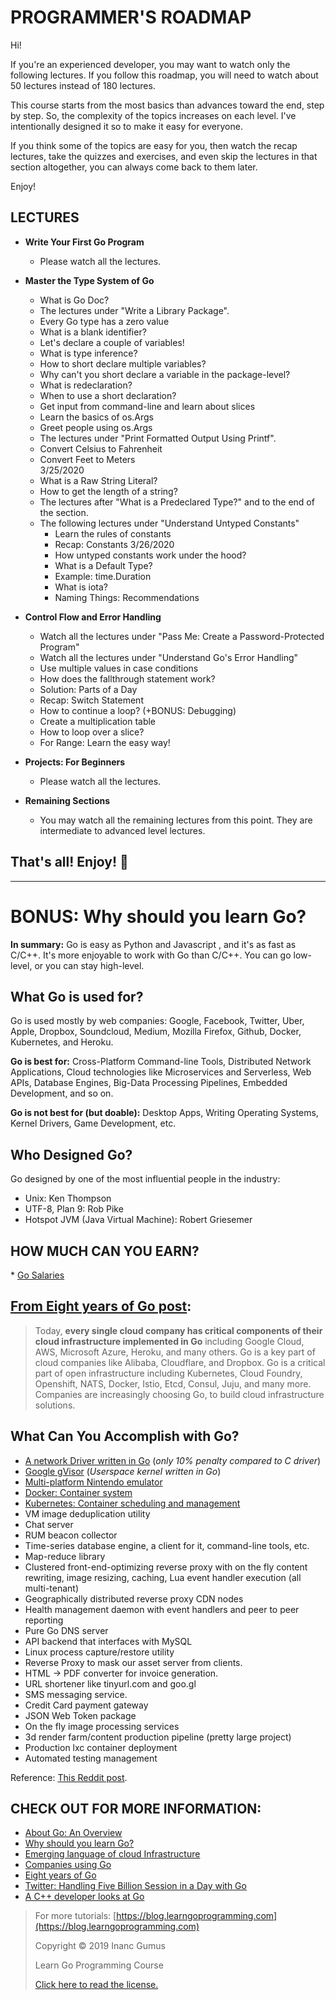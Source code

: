 # PROGRAMMER'S ROADMAP

Hi!

If you're an experienced developer, you may want to watch only the following lectures. If you follow this roadmap, you will need to watch about 50 lectures instead of 180 lectures.

This course starts from the most basics than advances toward the end, step by step. So, the complexity of the topics increases on each level. I've intentionally designed it so to make it easy for everyone. 

If you think some of the topics are easy for you, then watch the recap lectures, take the quizzes and exercises, and even skip the lectures in that section altogether, you can always come back to them later.

Enjoy!

## LECTURES

* **Write Your First Go Program**
  * Please watch all the lectures.

* **Master the Type System of Go**
  * What is Go Doc?
  * The lectures under "Write a Library Package".
  * Every Go type has a zero value
  * What is a blank identifier?
  * Let's declare a couple of variables!
  * What is type inference?
  * How to short declare multiple variables?
  * Why can't you short declare a variable in the package-level?
  * What is redeclaration?
  * When to use a short declaration?
  * Get input from command-line and learn about slices
  * Learn the basics of os.Args
  * Greet people using os.Args
  * The lectures under "Print Formatted Output Using Printf".
  * Convert Celsius to Fahrenheit
  * Convert Feet to Meters  
  3/25/2020
  * What is a Raw String Literal?
  * How to get the length of a string?
  * The lectures after "What is a Predeclared Type?" and to the end of the section.
  * The following lectures under "Understand Untyped Constants"
    * Learn the rules of constants
    * Recap: Constants
  3/26/2020
    * How untyped constants work under the hood?
    * What is a Default Type?
    * Example: time.Duration
    * What is iota?
    * Naming Things: Recommendations

* **Control Flow and Error Handling**
  * Watch all the lectures under "Pass Me: Create a Password-Protected Program"
  * Watch all the lectures under "Understand Go's Error Handling"
  * Use multiple values in case conditions
  * How does the fallthrough statement work?
  * Solution: Parts of a Day
  * Recap: Switch Statement
  * How to continue a loop? (+BONUS: Debugging)
  * Create a multiplication table
  * How to loop over a slice?
  * For Range: Learn the easy way!

* **Projects: For Beginners**
  * Please watch all the lectures.

* **Remaining Sections**
  * You may watch all the remaining lectures from this point. They are intermediate to advanced level lectures.

## That's all! Enjoy! 🤩

---

# BONUS: Why should you learn Go?

**In summary:** Go is easy as Python and Javascript , and it's as fast as C/C++. It's more enjoyable to work with Go than C/C++. You can go low-level, or you can stay high-level.

## What Go is used for?

Go is used mostly by web companies: Google, Facebook, Twitter, Uber, Apple, Dropbox, Soundcloud, Medium, Mozilla Firefox, Github, Docker, Kubernetes, and Heroku.

**Go is best for:** Cross-Platform Command-line Tools, Distributed Network Applications, Cloud technologies like Microservices and Serverless, Web APIs, Database Engines, Big-Data Processing Pipelines, Embedded Development, and so on.

**Go is not best for (but doable):** Desktop Apps, Writing Operating Systems, Kernel Drivers, Game Development, etc.

## Who Designed Go?

Go designed by one of the most influential people in the industry:

* Unix: Ken Thompson
* UTF-8, Plan 9: Rob Pike
* Hotspot JVM (Java Virtual Machine): Robert Griesemer

## HOW MUCH CAN YOU EARN?

* [Go Salaries](https://www.payscale.com/research/US/Skill=Go_(Golang)_Programming_Language/Salary)

## [From Eight years of Go post](https://blog.golang.org/8years):

> Today, **every single cloud company has critical components of their cloud infrastructure implemented in Go** including Google Cloud, AWS, Microsoft Azure, Heroku, and many others. Go is a key part of cloud companies like Alibaba, Cloudflare, and Dropbox. Go is a critical part of open infrastructure including Kubernetes, Cloud Foundry, Openshift, NATS, Docker, Istio, Etcd, Consul, Juju, and many more. Companies are increasingly choosing Go, to build cloud infrastructure solutions.

## What Can You Accomplish with Go?

* [A network Driver written in Go](https://www.net.in.tum.de/fileadmin/bibtex/publications/theses/2018-ixy-go.pdf) (_only 10% penalty compared to C driver_)
* [Google gVisor](https://cloud.google.com/blog/products/gcp/open-sourcing-gvisor-a-sandboxed-container-runtime) (_Userspace kernel written in Go_)
* [Multi-platform Nintendo emulator](https://humpheh.github.io/goboy/)
* [Docker: Container system](https://github.com/moby/moby)
* [Kubernetes: Container scheduling and management](https://github.com/kubernetes/kubernetes)
* VM image deduplication utility
* Chat server
* RUM beacon collector
* Time-series database engine, a client for it, command-line tools, etc.
* Map-reduce library
* Clustered front-end-optimizing reverse proxy with on the fly content rewriting, image resizing, caching, Lua event handler execution (all multi-tenant)
* Geographically distributed reverse proxy CDN nodes
* Health management daemon with event handlers and peer to peer reporting
* Pure Go DNS server
* API backend that interfaces with MySQL
* Linux process capture/restore utility
* Reverse Proxy to mask our asset server from clients.
* HTML -> PDF converter for invoice generation.
* URL shortener like tinyurl.com and goo.gl
* SMS messaging service.
* Credit Card payment gateway
* JSON Web Token package
* On the fly image processing services
* 3d render farm/content production pipeline (pretty large project)
* Production lxc container deployment
* Automated testing management

Reference: [This Reddit post](https://www.reddit.com/r/golang/comments/5nac2b/what_have_you_used_go_for_in_your_professional/).

## CHECK OUT FOR MORE INFORMATION:

* [About Go: An Overview](https://blog.learngoprogramming.com/about-go-language-an-overview-f0bee143597c)
* [Why should you learn Go?](https://medium.com/@kevalpatel2106/why-should-you-learn-go-f607681fad65)
* [Emerging language of cloud Infrastructure](https://redmonk.com/dberkholz/2014/03/18/go-the-emerging-language-of-cloud-infrastructure/)
* [Companies using Go](https://github.com/golang/go/wiki/GoUsers)
* [Eight years of Go](https://blog.golang.org/8years)
* [Twitter: Handling Five Billion Session in a Day with Go](https://blog.twitter.com/engineering/en_us/a/2015/handling-five-billion-sessions-a-day-in-real-time.html)
* [A C++ developer looks at Go](https://www.murrayc.com/permalink/2017/06/26/a-c-developer-looks-at-go-the-programming-language-part-1-simple-features/)

<div style="page-break-after: always;"></div>

> For more tutorials: [https://blog.learngoprogramming.com](https://blog.learngoprogramming.com)
> 
> Copyright © 2019 Inanc Gumus
> 
> Learn Go Programming Course
> 
> [Click here to read the license.](https://creativecommons.org/licenses/by-nc-sa/4.0/)
